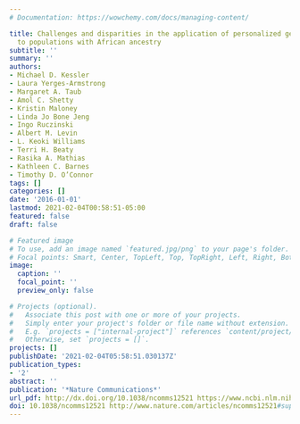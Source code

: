 ```yaml
---
# Documentation: https://wowchemy.com/docs/managing-content/

title: Challenges and disparities in the application of personalized genomic medicine
  to populations with African ancestry
subtitle: ''
summary: ''
authors:
- Michael D. Kessler
- Laura Yerges-Armstrong
- Margaret A. Taub
- Amol C. Shetty
- Kristin Maloney
- Linda Jo Bone Jeng
- Ingo Ruczinski
- Albert M. Levin
- L. Keoki Williams
- Terri H. Beaty
- Rasika A. Mathias
- Kathleen C. Barnes
- Timothy D. O’Connor
tags: []
categories: []
date: '2016-01-01'
lastmod: 2021-02-04T00:58:51-05:00
featured: false
draft: false

# Featured image
# To use, add an image named `featured.jpg/png` to your page's folder.
# Focal points: Smart, Center, TopLeft, Top, TopRight, Left, Right, BottomLeft, Bottom, BottomRight.
image:
  caption: ''
  focal_point: ''
  preview_only: false

# Projects (optional).
#   Associate this post with one or more of your projects.
#   Simply enter your project's folder or file name without extension.
#   E.g. `projects = ["internal-project"]` references `content/project/deep-learning/index.md`.
#   Otherwise, set `projects = []`.
projects: []
publishDate: '2021-02-04T05:58:51.030137Z'
publication_types:
- '2'
abstract: ''
publication: '*Nature Communications*'
url_pdf: http://dx.doi.org/10.1038/ncomms12521 https://www.ncbi.nlm.nih.gov/pmc/articles/PMC5062569/pdf/ncomms12521.pdf
doi: 10.1038/ncomms12521 http://www.nature.com/articles/ncomms12521#supplementary-information
---
```

